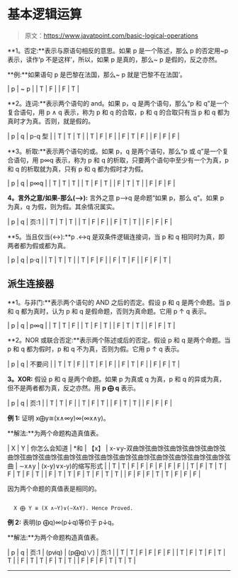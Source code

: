 # 基本逻辑运算

> 原文：<https://www.javatpoint.com/basic-logical-operations>

**1。否定:**表示与原语句相反的意思。如果 p 是一个陈述，那么 p 的否定用~p 表示，读作‘p 不是这样’，所以，如果 p 是真的，那么~ p 是假的，反之亦然。

**例:**如果语句 p 是巴黎在法国，那么~ p 就是‘巴黎不在法国’。

| p | ~ p |
| T | F |
| F | T |

**2。连词:**表示两个语句的 and。如果 p，q 是两个语句，那么“p 和 q”是一个复合语句，用 p ∧ q 表示，称为 p 和 q 的合取，p 和 q 的合取只有当 p 和 q 都为真时才为真。否则，就是假的。

| p | q | p-q 型 |
| T | T | T |
| T | F | F |
| F | T | F |
| F | F | F |

**3。析取:**表示两个语句的或。如果 p，q 是两个语句，那么“p 或 q”是一个复合语句，用 p∞q 表示，称为 p 和 q 的析取，只要两个语句中至少有一个为真，p 和 q 的析取就为真，只有 p 和 q 都为假时才为假。

| p | q | p∞q |
| T | T | T |
| T | F | T |
| F | T | T |
| F | F | F |

**4。言外之意/如果-那么(⟶):** 言外之意 p⟶q 是命题“如果 p，那么 q”。如果 p 为真，q 为假，则为假。其余情况属实。

| p | q | 页:1 |
| T | T | T |
| T | F | F |
| F | T | T |
| F | F | F |

**5。当且仅当(↔):**p .↔q 是双条件逻辑连接词，当 p 和 q 相同时为真，即两者都为假或都为真。

| p | q | p·q |
| T | T | T |
| T | F | F |
| F | T | F |
| F | F | T |

## 派生连接器

**1。与非门:**表示两个语句的 AND 之后的否定。假设 p 和 q 是两个命题。当 p 和 q 都为真时，认为 p 和 q 是假命题，否则为真命题。它用 p ↑ q 表示。

| p | q | p∞q |
| T | T | F |
| T | F | T |
| F | T | T |
| F | F | T |

**2。NOR 或联合否定:**表示两个陈述或后的否定。假设 p 和 q 是两个命题。当 p 和 q 都为假时，p 和 q 不为真，否则为假。它用 p ↑ q 表示。

| p | q | 不要问 |
| T | T | F |
| T | F | F |
| F | T | F |
| F | F | T |

**3。XOR:** 假设 p 和 q 是两个命题。如果 p 为真或 q 为真，p 和 q 的异或为真，但不是两者都为真，反之亦然。用 **p ⨁ q** 表示。

| p | q | 页:1 |
| T | T | F |
| T | F | T |
| F | T | T |
| F | F | F |

**例 1:** 证明 x⨁y≅(x∧∞y)∞(∞x∧y)。

**解法:**为两个命题构造真值表。

| X | Y | 你怎么会知道 | *和 | 【x】 | x-∨y-双曲馀弦曲馀弦曲馀弦曲馀弦曲馀弦曲馀弦曲馀弦曲馀弦曲馀弦曲馀弦曲馀弦曲馀弦曲馀弦曲馀弦曲馀弦曲馀弦曲馀弦曲 | ∼x∧y | (x-y)∨x-y)的缩写形式 |
| T | T | F | F | F | F | F | F |
| T | F | T | T | F | T | F | T |
| F | T | T | F | T | F | T | T |
| F | F | F | T | T | F | F | F |

因为两个命题的真值表是相同的。

```

  X ⨁ Y ≅ (X ∧∼Y)∨(∼X∧Y). Hence Proved.

```

**例 2:** 表明(p ⨁q)∞(p↓q)等价于 p↓q。

**解法:**为两个命题构造真值表。

| p | q | 页:1 | (pⅵq) | (p⨁q)∨) | 页:1 |
| T | T | F | F | F | F |
| T | F | T | F | T | T |
| F | T | T | F | T | T |
| F | F | F | T | T | T |

* * *